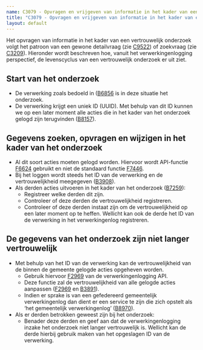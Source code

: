 ```yaml
---
name: C3079 - Opvragen en vrijgeven van informatie in het kader van een vertrouwelijk onderzoek
title: "C3079 - Opvragen en vrijgeven van informatie in het kader van een vertrouwelijk onderzoek"
layout: default
---
```

Het opvragen van informatie in het kader van een vertrouwelijk onderzoek volgt het patroon van een gewone detailvraag (zie [C9522](./9522.md)) of zoekvraag (zie [C3209](./3209.md)). Hieronder wordt beschreven hoe, vanuit het verwerkingenlogging perspectief, de levenscyclus van een vertrouwelijk onderzoek er uit ziet.

##	Start van het onderzoek
-	De verwerking zoals bedoeld in ([B6856](./6856.md) is in deze situatie het onderzoek.
-	De verwerking krijgt een uniek ID (UUID). Met behulp van dit ID kunnen we op een later moment alle acties die in het kader van het onderzoek gelogd zijn terugvinden ([B8157](./8157.md)).

##	Gegevens zoeken, opvragen en wijzigen in het kader van het onderzoek
-	Al dit soort acties moeten gelogd worden. Hiervoor wordt API-functie [F6624](./6624.md) gebruikt en niet de standaard functie [F7446](./7446.md).
-	Bij het loggen wordt steeds het ID van de verwerking en de vertrouwelijkheid meegegeven ([B3908](./3908.md)). 
-	Als derden acties uitvoeren in het kader van het onderzoek ([B7259](./7259.md)):
    -	Registreer welke derden dit zijn.
    -	Controleer of deze derden de vertrouwelijkheid registreren.
    -	Controleer of deze derden instaat zijn om de vertrouwelijkheid op een later moment op te heffen. Wellicht kan ook de derde het ID van de verwerking in het verwerkingenlog registreren.

##	De gegevens van het onderzoek zijn niet langer vertrouwelijk
-	Met behulp van het ID van de verwerking kan de vertrouwelijkheid van de binnen de gemeente gelogde acties opgeheven worden.
    - Gebruik hiervoor [F2969](./2969.md) van de verwerkingenlogging API.
    - Deze functie zal de vertrouwelijkheid van alle gelogde acties aanpassen ([F2969](./2969.md) en [B3891](./3891.md)).
    - Indien er sprake is van een gefedereerd gemeentelijk verwerkingenlog dan dient er een service te zijn die zich opstelt als ‘het gemeentelijk verwerkingenlog’ ([B8970](./8970.md)).
-	Als er derden betrokken geweest zijn bij het onderzoek:
    - Benader deze derden en geef aan dat de verwerkingenlogging inzake het onderzoek niet langer vertrouwelijk is. Wellicht kan de derde hierbij gebruik maken van het opgeslagen ID van de verwerking.
